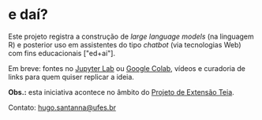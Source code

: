 # e daí?

Este projeto registra a construção de *large language models* (na linguagem R) e posterior uso em assistentes do tipo *chatbot* (via tecnologias Web) com fins educacionais ["ed+ai"].

Em breve: fontes no [Jupyter Lab](https://jupyter.org/) ou [Google Colab](https://colab.research.google.com/), vídeos e curadoria de links para quem quiser replicar a ideia.

**Obs.:** esta iniciativa acontece no âmbito do [Projeto de Extensão Teia](https://projetos.ufes.br/#/projetos/4956/informacoes).

Contato: hugo.santanna@ufes.br
